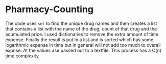 # Pharmacy-Counting

The code uses `set` to find the unique drug names and then creates a list that contains a list with the name of the drug, count of that drug and the acumulated price. I used dictionaries to remove the extra amount of time expense. Finally the result is put in a list and is sorted which has some logarithmic expense in time but in general will not add too much to overall expnse. At the values ase passed out to a textfile.
This process has a O(n) time complexity.

